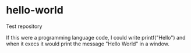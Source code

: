 # hello-world
Test repository

If this were a programming language code, I could write printf("Hello") and when it execs it would print the message "Hello World" in a window.
